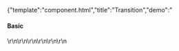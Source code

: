 {"template":"component.html","title":"Transition","demo":"<h4>Basic</h4>\r\n\r\n<!-- START: FIRSTDEMO -->\r\n\r\n<style>\r\n  .transitions { margin: 0 0 20px; }\r\n  .transition_track { background: #fff; border: 1px solid #455a64; margin: 20px 0; }\r\n  .transition { background-color: #00bcd4; height: 30px; width: 10%;\r\n    -webkit-transition: margin 0.5s ease, height 0.5s linear 0.5s;\r\n        transition: margin 0.5s ease, height 0.5s linear 0.5s;\r\n  }\r\n  .transition.move { margin-left: 90%; }\r\n  .transition_property.move {\r\n    height: 50px;\r\n  }\r\n\r\n  .output { display: inline-block; margin: 0 0 0 10px; }\r\n</style>\r\n\r\n<script>\r\n  Formstone.Ready(function() {\r\n    $(\".transition_basic\").transition({\r\n      always: true\r\n    }, complete);\r\n\r\n    $(\".transition_parent\").transition({\r\n      always: true,\r\n      target: \".transition_delegate\"\r\n    }, complete);\r\n\r\n    $(\".transition_property\").transition({\r\n      always: true,\r\n      property: \"height\"\r\n    }, complete);\r\n\r\n    $(\".trigger\").on(\"click\", start);\r\n  });\r\n\r\n  function start() {\r\n    var $target = $(this).parent(\".transitions\").find(\".transition\");\r\n\r\n    if (!$target.hasClass(\"animating\")) {\r\n      $target.toggleClass(\"move\")\r\n           .addClass(\"animating\");\r\n\r\n      output($target, \" \");\r\n    }\r\n  }\r\n\r\n  function complete() {\r\n    var $target = $(this);\r\n\r\n    if (!$target.hasClass(\"transition\")) {\r\n      $target = $(this).find(\".transition\");\r\n    }\r\n\r\n    $target.removeClass(\"animating\");\r\n    output($target, \"Complete\");\r\n  }\r\n\r\n  function output($target, text) {\r\n    $target.parents(\".transitions\").find(\".output\").text(text);\r\n  }\r\n</script>\r\n\r\n<div class=\"demo_container\">\r\n  <div class=\"demo_example\">\r\n    <div class=\"transitions\">\r\n      <div class=\"transition_track\">\r\n        <div class=\"transition transition_basic\"></div>\r\n      </div>\r\n      <button class=\"button trigger\">Start</button>\r\n      <div class=\"output\">&nbsp;</div>\r\n    </div>\r\n  </div>\r\n  <div class=\"demo_code\">\r\n    <pre><code class=\"language-html\">&lt;div class=&quot;transition_target&quot;&gt;&lt;/div&gt;</code></pre>\r\n    <pre><code class=\"language-javascript\">$(\".transition_target\").transition({\r\n  always: true\r\n}, function() {\r\n  // Tranition complete...\r\n}).addClass(\"active\");</code></pre>\r\n    <pre><code class=\"language-css\">.transition_target {\r\n  background: black;\r\n  transition: background 0.25s;\r\n}\r\n\r\n.transition_target.active {\r\n  background: blue;\r\n}</code></pre>\r\n  </div>\r\n</div>\r\n\r\n\r\n<!-- END: FIRSTDEMO -->\r\n\r\n<h4>Delegation</h4>\r\n<div class=\"demo_container\">\r\n  <div class=\"demo_example\">\r\n    <div class=\"transitions\">\r\n      <div class=\"transition_track transition_parent\">\r\n        <div class=\"transition transition_delegate\"></div>\r\n      </div>\r\n      <button class=\"button trigger\">Start</button>\r\n      <div class=\"output\">&nbsp;</div>\r\n    </div>\r\n  </div>\r\n  <div class=\"demo_code\">\r\n    <pre><code class=\"language-html\">&lt;div class=&quot;transition_target&quot;&gt;\r\n&Tab;&lt;div class=&quot;transition_child&quot;&gt;&lt;/div&gt;\r\n&lt;/div&gt;</code></pre>\r\n    <pre><code class=\"language-javascript\">$(\".transition_target\").transition({\r\n  always: true,\r\n  target: \".transition_child\"\r\n}, function() {\r\n  // Tranition complete...\r\n}).addClass(\"active\");</code></pre>\r\n    <pre><code class=\"language-css\">.transition_target .transition_child {\r\n  background: black;\r\n  transition: background 0.25s;\r\n}\r\n\r\n.transition_target.active .transition_child {\r\n  background: blue;\r\n}</code></pre>\r\n  </div>\r\n</div>\r\n\r\n<h4>Property</h4>\r\n<div class=\"demo_container\">\r\n  <div class=\"demo_example\">\r\n    <div class=\"transitions\">\r\n      <div class=\"transition_track\">\r\n        <div class=\"transition transition_property\"></div>\r\n      </div>\r\n      <button class=\"button trigger\">Start</button>\r\n      <div class=\"output\">&nbsp;</div>\r\n    </div>\r\n  </div>\r\n  <div class=\"demo_code\">\r\n    <pre><code class=\"language-html\">&lt;div class=&quot;transition_target&quot;&gt;&lt;/div&gt;</code></pre>\r\n    <pre><code class=\"language-javascript\">$(\".transition_target\").transition({\r\n  always: true,\r\n  property: \"height\"\r\n}, function() {\r\n  // Tranition complete...\r\n}).addClass(\"active\");</code></pre>\r\n    <pre><code class=\"language-css\">.transition_target {\r\n  background: black;\r\n  height: 10px;\r\n  transition:\r\n    background 0.25s linear 0s,\r\n    height 0.25s linear 1s;\r\n}\r\n\r\n.transition_target.active {\r\n  background: blue;\r\n  height: 30px;\r\n}</code></pre>\r\n  </div>\r\n</div>\r\n","asset_root":"../","year":2018}

 #Transition Demo
<p class="back_link"><a href="https://formstone.it/components/transition">View Documentation</a></p>